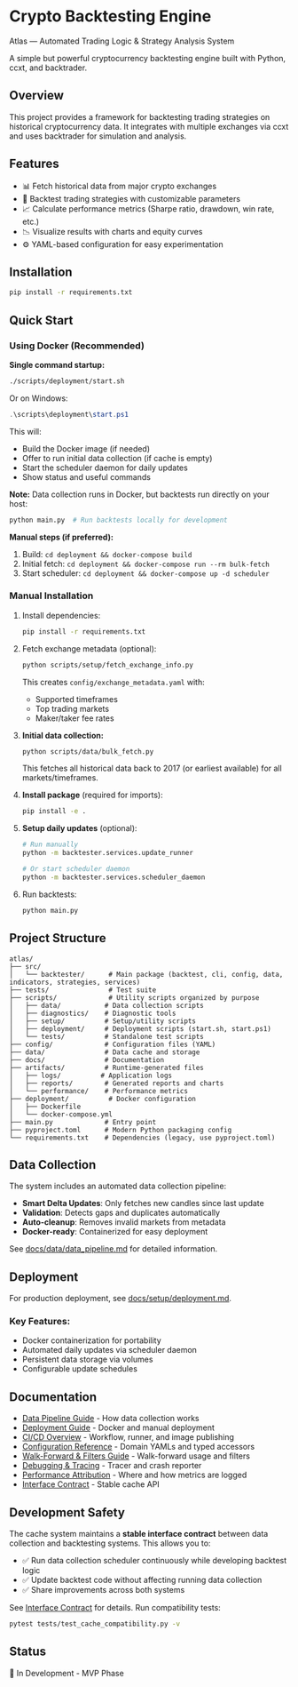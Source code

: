 # Crypto Backtesting Engine
Atlas — Automated Trading Logic & Strategy Analysis System

A simple but powerful cryptocurrency backtesting engine built with Python, ccxt, and backtrader.

## Overview

This project provides a framework for backtesting trading strategies on historical cryptocurrency data. It integrates with multiple exchanges via ccxt and uses backtrader for simulation and analysis.

## Features

- 📊 Fetch historical data from major crypto exchanges
- 🔄 Backtest trading strategies with customizable parameters
- 📈 Calculate performance metrics (Sharpe ratio, drawdown, win rate, etc.)
- 📉 Visualize results with charts and equity curves
- ⚙️ YAML-based configuration for easy experimentation

## Installation

```bash
pip install -r requirements.txt
```

## Quick Start

### Using Docker (Recommended)

**Single command startup:**
```bash
./scripts/deployment/start.sh
```

Or on Windows:
```powershell
.\scripts\deployment\start.ps1
```

This will:
- Build the Docker image (if needed)
- Offer to run initial data collection (if cache is empty)
- Start the scheduler daemon for daily updates
- Show status and useful commands

**Note:** Data collection runs in Docker, but backtests run directly on your host:
```bash
python main.py  # Run backtests locally for development
```

**Manual steps (if preferred):**
1. Build: `cd deployment && docker-compose build`
2. Initial fetch: `cd deployment && docker-compose run --rm bulk-fetch`
3. Start scheduler: `cd deployment && docker-compose up -d scheduler`

### Manual Installation

1. Install dependencies:
   ```bash
   pip install -r requirements.txt
   ```

2. Fetch exchange metadata (optional):
   ```bash
   python scripts/setup/fetch_exchange_info.py
   ```
   This creates `config/exchange_metadata.yaml` with:
   - Supported timeframes
   - Top trading markets
   - Maker/taker fee rates

3. **Initial data collection:**
   ```bash
   python scripts/data/bulk_fetch.py
   ```
   This fetches all historical data back to 2017 (or earliest available) for all markets/timeframes.

4. **Install package** (required for imports):
   ```bash
   pip install -e .
   ```

5. **Setup daily updates** (optional):
   ```bash
   # Run manually
   python -m backtester.services.update_runner
   
   # Or start scheduler daemon
   python -m backtester.services.scheduler_daemon
   ```

6. Run backtests:
   ```bash
   python main.py
   ```

## Project Structure

```
atlas/
├── src/
│   └── backtester/      # Main package (backtest, cli, config, data, indicators, strategies, services)
├── tests/               # Test suite
├── scripts/             # Utility scripts organized by purpose
│   ├── data/           # Data collection scripts
│   ├── diagnostics/    # Diagnostic tools
│   ├── setup/          # Setup/utility scripts
│   ├── deployment/     # Deployment scripts (start.sh, start.ps1)
│   └── tests/          # Standalone test scripts
├── config/             # Configuration files (YAML)
├── data/               # Data cache and storage
├── docs/               # Documentation
├── artifacts/          # Runtime-generated files
│   ├── logs/          # Application logs
│   ├── reports/        # Generated reports and charts
│   └── performance/    # Performance metrics
├── deployment/          # Docker configuration
│   ├── Dockerfile
│   └── docker-compose.yml
├── main.py             # Entry point
├── pyproject.toml      # Modern Python packaging config
└── requirements.txt    # Dependencies (legacy, use pyproject.toml)
```

## Data Collection

The system includes an automated data collection pipeline:

- **Smart Delta Updates**: Only fetches new candles since last update
- **Validation**: Detects gaps and duplicates automatically
- **Auto-cleanup**: Removes invalid markets from metadata
- **Docker-ready**: Containerized for easy deployment

See [docs/data/data_pipeline.md](docs/data/data_pipeline.md) for detailed information.

## Deployment

For production deployment, see [docs/setup/deployment.md](docs/setup/deployment.md).

### Key Features:
- Docker containerization for portability
- Automated daily updates via scheduler daemon
- Persistent data storage via volumes
- Configurable update schedules

## Documentation

- [Data Pipeline Guide](docs/data/data_pipeline.md) - How data collection works
- [Deployment Guide](docs/setup/deployment.md) - Docker and manual deployment
- [CI/CD Overview](docs/setup/ci_cd.md) - Workflow, runner, and image publishing
- [Configuration Reference](docs/config/configuration_reference.md) - Domain YAMLs and typed accessors
- [Walk-Forward & Filters Guide](docs/strategies/walkforward_guide.md) - Walk-forward usage and filters
- [Debugging & Tracing](docs/ops/debugging_and_tracing.md) - Tracer and crash reporter
- [Performance Attribution](docs/metrics/performance_attribution.md) - Where and how metrics are logged
- [Interface Contract](docs/overview/interface_contract.md) - Stable cache API

## Development Safety

The cache system maintains a **stable interface contract** between data collection and backtesting systems. This allows you to:

- ✅ Run data collection scheduler continuously while developing backtest logic
- ✅ Update backtest code without affecting running data collection
- ✅ Share improvements across both systems

See [Interface Contract](docs/overview/interface_contract.md) for details. Run compatibility tests:

```bash
pytest tests/test_cache_compatibility.py -v
```

## Status

🚧 In Development - MVP Phase

